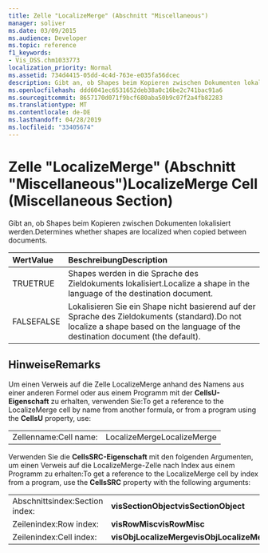 ```yaml
---
title: Zelle "LocalizeMerge" (Abschnitt "Miscellaneous")
manager: soliver
ms.date: 03/09/2015
ms.audience: Developer
ms.topic: reference
f1_keywords:
- Vis_DSS.chm1033773
localization_priority: Normal
ms.assetid: 734d4415-05dd-4c4d-763e-e035fa56dcec
description: Gibt an, ob Shapes beim Kopieren zwischen Dokumenten lokalisiert werden.
ms.openlocfilehash: ddd6041ec6531652deb38a0c16be2c741bac91a6
ms.sourcegitcommit: 8657170d071f9bcf680aba50b9c07f2a4fb82283
ms.translationtype: MT
ms.contentlocale: de-DE
ms.lasthandoff: 04/28/2019
ms.locfileid: "33405674"
---
```

# <a name="localizemerge-cell-miscellaneous-section"></a><span data-ttu-id="939f8-103">Zelle "LocalizeMerge" (Abschnitt "Miscellaneous")</span><span class="sxs-lookup"><span data-stu-id="939f8-103">LocalizeMerge Cell (Miscellaneous Section)</span></span>

<span data-ttu-id="939f8-104">Gibt an, ob Shapes beim Kopieren zwischen Dokumenten lokalisiert werden.</span><span class="sxs-lookup"><span data-stu-id="939f8-104">Determines whether shapes are localized when copied between documents.</span></span>
  
|<span data-ttu-id="939f8-105">**Wert**</span><span class="sxs-lookup"><span data-stu-id="939f8-105">**Value**</span></span>|<span data-ttu-id="939f8-106">**Beschreibung**</span><span class="sxs-lookup"><span data-stu-id="939f8-106">**Description**</span></span>|
|:-----|:-----|
| <span data-ttu-id="939f8-107">TRUE</span><span class="sxs-lookup"><span data-stu-id="939f8-107">TRUE</span></span>  <br/> | <span data-ttu-id="939f8-108">Shapes werden in die Sprache des Zieldokuments lokalisiert.</span><span class="sxs-lookup"><span data-stu-id="939f8-108">Localize a shape in the language of the destination document.</span></span>  <br/> |
| <span data-ttu-id="939f8-109">FALSE</span><span class="sxs-lookup"><span data-stu-id="939f8-109">FALSE</span></span>  <br/> | <span data-ttu-id="939f8-110">Lokalisieren Sie ein Shape nicht basierend auf der Sprache des Zieldokuments (standard).</span><span class="sxs-lookup"><span data-stu-id="939f8-110">Do not localize a shape based on the language of the destination document (the default).</span></span>  <br/> |
   
## <a name="remarks"></a><span data-ttu-id="939f8-111">Hinweise</span><span class="sxs-lookup"><span data-stu-id="939f8-111">Remarks</span></span>

<span data-ttu-id="939f8-112">Um einen Verweis auf die Zelle LocalizeMerge anhand des Namens aus einer anderen Formel oder aus einem Programm mit der **CellsU-Eigenschaft** zu erhalten, verwenden Sie:</span><span class="sxs-lookup"><span data-stu-id="939f8-112">To get a reference to the LocalizeMerge cell by name from another formula, or from a program using the **CellsU** property, use:</span></span> 
  
|||
|:-----|:-----|
| <span data-ttu-id="939f8-113">Zellenname:</span><span class="sxs-lookup"><span data-stu-id="939f8-113">Cell name:</span></span>  <br/> | <span data-ttu-id="939f8-114">LocalizeMerge</span><span class="sxs-lookup"><span data-stu-id="939f8-114">LocalizeMerge</span></span>  <br/> |
   
<span data-ttu-id="939f8-115">Verwenden Sie die **CellsSRC-Eigenschaft** mit den folgenden Argumenten, um einen Verweis auf die LocalizeMerge-Zelle nach Index aus einem Programm zu erhalten:</span><span class="sxs-lookup"><span data-stu-id="939f8-115">To get a reference to the LocalizeMerge cell by index from a program, use the **CellsSRC** property with the following arguments:</span></span> 
  
|||
|:-----|:-----|
| <span data-ttu-id="939f8-116">Abschnittsindex:</span><span class="sxs-lookup"><span data-stu-id="939f8-116">Section index:</span></span>  <br/> |<span data-ttu-id="939f8-117">**visSectionObject**</span><span class="sxs-lookup"><span data-stu-id="939f8-117">**visSectionObject**</span></span> <br/> |
| <span data-ttu-id="939f8-118">Zeilenindex:</span><span class="sxs-lookup"><span data-stu-id="939f8-118">Row index:</span></span>  <br/> |<span data-ttu-id="939f8-119">**visRowMisc**</span><span class="sxs-lookup"><span data-stu-id="939f8-119">**visRowMisc**</span></span> <br/> |
| <span data-ttu-id="939f8-120">Zeilenindex:</span><span class="sxs-lookup"><span data-stu-id="939f8-120">Cell index:</span></span>  <br/> |<span data-ttu-id="939f8-121">**visObjLocalizeMerge**</span><span class="sxs-lookup"><span data-stu-id="939f8-121">**visObjLocalizeMerge**</span></span> <br/> |
   

